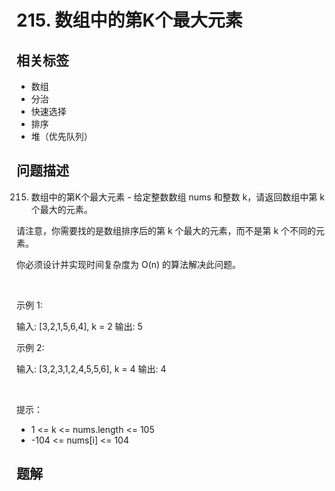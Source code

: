 
# 215. 数组中的第K个最大元素

## 相关标签

- 数组
- 分治
- 快速选择
- 排序
- 堆（优先队列）

## 问题描述 

215. 数组中的第K个最大元素 - 给定整数数组 nums 和整数 k，请返回数组中第 k 个最大的元素。

请注意，你需要找的是数组排序后的第 k 个最大的元素，而不是第 k 个不同的元素。

你必须设计并实现时间复杂度为 O(n) 的算法解决此问题。

 

示例 1:


输入: [3,2,1,5,6,4], k = 2
输出: 5


示例 2:


输入: [3,2,3,1,2,4,5,5,6], k = 4
输出: 4

 

提示：

 * 1 <= k <= nums.length <= 105
 * -104 <= nums[i] <= 104

## 题解


```ts

````